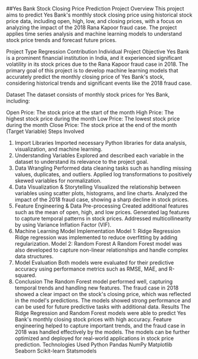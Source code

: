 ##Yes Bank Stock Closing Price Prediction
Project Overview
This project aims to predict Yes Bank's monthly stock closing price using historical stock price data, including open, high, low, and closing prices, with a focus on analyzing the impact of the 2018 Rana Kapoor fraud case. The project applies time series analysis and machine learning models to understand stock price trends and forecast future prices.

Project Type
Regression
Contribution
Individual Project
Objective
Yes Bank is a prominent financial institution in India, and it experienced significant volatility in its stock prices due to the Rana Kapoor fraud case in 2018. The primary goal of this project is to develop machine learning models that accurately predict the monthly closing price of Yes Bank's stock, considering historical trends and significant events like the 2018 fraud case.

Dataset
The dataset consists of monthly stock prices for Yes Bank, including:

Open Price: The stock price at the start of the month
High Price: The highest stock price during the month
Low Price: The lowest stock price during the month
Close Price: The stock price at the end of the month (Target Variable)
Steps Involved
1. Import Libraries
Imported necessary Python libraries for data analysis, visualization, and machine learning.
2. Understanding Variables
Explored and described each variable in the dataset to understand its relevance to the project goal.
3. Data Wrangling
Performed data cleaning tasks such as handling missing values, duplicates, and outliers.
Applied log transformations to positively skewed variables for normalization.
4. Data Visualization & Storytelling
Visualized the relationship between variables using scatter plots, histograms, and line charts.
Analyzed the impact of the 2018 fraud case, showing a sharp decline in stock prices.
5. Feature Engineering & Data Pre-processing
Created additional features such as the mean of open, high, and low prices.
Generated lag features to capture temporal patterns in stock prices.
Addressed multicollinearity by using Variance Inflation Factor (VIF).
6. Machine Learning Model Implementation
Model 1: Ridge Regression
Ridge regression was implemented to reduce overfitting by adding regularization.
Model 2: Random Forest
A Random Forest model was also developed to capture non-linear relationships and handle complex data structures.
7. Model Evaluation
Both models were evaluated for their predictive accuracy using performance metrics such as RMSE, MAE, and R-squared.
8. Conclusion
The Random Forest model performed well, capturing temporal trends and handling new features.
The fraud case in 2018 showed a clear impact on the stock's closing price, which was reflected in the model's predictions.
The models showed strong performance and can be used for future predictive tasks with additional data.
Results
The Ridge Regression and Random Forest models were able to predict Yes Bank's monthly closing stock prices with high accuracy.
Feature engineering helped to capture important trends, and the fraud case in 2018 was handled effectively by the models.
The models can be further optimized and deployed for real-world applications in stock price prediction.
Technologies Used
Python
Pandas
NumPy
Matplotlib
Seaborn
Scikit-learn
Statsmodels

